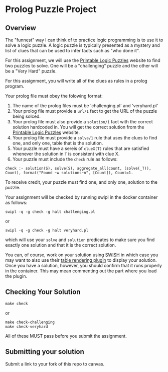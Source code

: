 # Prolog Puzzle Project

## Overview
The "funnest" way I can think of to practice logic programming is to use it to solve a logic puzzle. 
A logic puzzle is typically presented as a mystery and list of clues that can be used to infer facts such as "who done it". 

For this assignment, we will use the [Printable Logic Puzzles](https://www.printable-puzzles.com/printable-logic-puzzles.php) website to find two puzzles to solve. One will be a "challenging" puzzle and the other will be a "Very Hard" puzzle. 


For this assignment, you will write all of the clues as rules in a prolog program. 

Your prolog file must obey the folowing format:

1.  The name of the prolog files must be 'challenging.pl' and 'veryhard.pl' 
2.  Your prolog file must provide a `url/1` fact to get the URL of the puzzle being solced. 
3.  Your prolog file must also provide a `solution/1` fact with the correct solution hardcoded in. You will get the correct solution from the [Printable Logic Puzzles](https://www.printable-puzzles.com/printable-logic-puzzles.php) website.
4.  Your prolog file must provide a `solve/1` rule that uses the clues to find one, and only one, table that is the solution. 
5.  Your puzzle must have a sereis of `clueX(T)` rules that are satisfied whenever the solution in `T` is consistent with clue X.  
6.  Your puzzle must include the `check` rule as follows:
```
check :- solution(S), solve(S), aggregate_all(count, (solve(_T)), Count), format("Found ~w solutions~n", [Count]), Count=1. 
```


To receive credit, your puzzle must find one, and only one, solution to the puzzle. 

Your assignment will be checked by running swipl in the docker container as follows:

```
swipl -q -g check -g halt challenging.pl 
```
or 
```
swipl -q -g check -g halt veryhard.pl 
```

which will use your `solve` and `solution` predicates to make sure you find exactly one solution and that it is the correct solution. 

You can, of course, work on your solution using  [SWISH](https://swish.swi-prolog.org/) in which case you may want to also use their [table rendering plugin](https://swish.swi-prolog.org/example/render_table.swinb) to display your solution.  Once you have a solution, however, you should confirm that it runs properly in the container. This may mean commenting out the part where you load the plugin. 

## Checking Your Solution

```
make check
```
or 
```
make check-challenging
make check-veryhard
```

All of these MUST pass before you submit the assignment. 

## Submitting your solution

Submit a link to your fork of this repo to canvas. 



